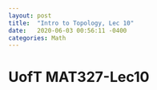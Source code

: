 ```yaml
---
layout: post
title:  "Intro to Topology, Lec 10"
date:   2020-06-03 00:56:11 -0400
categories: Math
---
```


# UofT MAT327-Lec10
